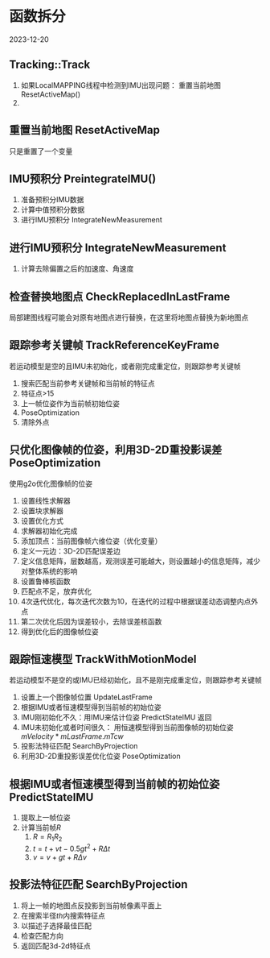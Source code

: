 # 函数拆分
2023-12-20

## Tracking::Track
1. 如果LocalMAPPING线程中检测到IMU出现问题： 重置当前地图 ResetActiveMap()
2. 
## 
##  重置当前地图 ResetActiveMap
只是重置了一个变量

## IMU预积分 PreintegrateIMU()
1. 准备预积分IMU数据
2. 计算中值预积分数据
3. 进行IMU预积分 IntegrateNewMeasurement

## 进行IMU预积分 IntegrateNewMeasurement
1. 计算去除偏置之后的加速度、角速度

## 检查替换地图点 CheckReplacedInLastFrame
局部建图线程可能会对原有地图点进行替换，在这里将地图点替换为新地图点


## 跟踪参考关键帧 TrackReferenceKeyFrame
若运动模型是空的且IMU未初始化，或者刚完成重定位，则跟踪参考关键帧
1. 搜索匹配当前参考关键帧和当前帧的特征点
2. 特征点>15
3. 上一帧位姿作为当前帧初始位姿
4. PoseOptimization
5. 清除外点



## 只优化图像帧的位姿，利用3D-2D重投影误差 PoseOptimization

使用g2o优化图像帧的位姿
1. 设置线性求解器
2. 设置块求解器
3. 设置优化方式
4. 求解器初始化完成
5. 添加顶点：当前图像帧六维位姿（优化变量）
6. 定义一元边：3D-2D匹配误差边
7. 定义信息矩阵，层数越高，观测误差可能越大，则设置越小的信息矩阵，减少对整体系统的影响
8. 设置鲁棒核函数
9. 匹配点不足，放弃优化
10. 4次迭代优化，每次迭代次数为10，在迭代的过程中根据误差动态调整内点外点
11. 第二次优化后因为误差较小，去除误差核函数
12. 得到优化后的图像帧位姿


## 跟踪恒速模型 TrackWithMotionModel
若运动模型不是空的或IMU已经初始化，且不是刚完成重定位，则跟踪参考关键帧
1. 设置上一个图像帧位置 UpdateLastFrame
2. 根据IMU或者恒速模型得到当前帧的初始位姿  
2. IMU刚初始化不久：用IMU来估计位姿 PredictStateIMU 返回
3. IMU未初始化或者时间很久： 用恒速模型得到当前图像帧的初始位姿 $mVelocity*mLastFrame.mTcw$
4. 投影法特征匹配 SearchByProjection
5. 利用3D-2D重投影误差优化位姿 PoseOptimization

## 根据IMU或者恒速模型得到当前帧的初始位姿  PredictStateIMU
1. 提取上一帧位姿
2. 计算当前帧$R$
	1. $R = R_1R_2$
	2. $t = t +vt - 0.5gt^2 + R\Delta t$
	3. $v = v + gt + R\Delta v$

## 投影法特征匹配 SearchByProjection
1. 将上一帧的地图点反投影到当前帧像素平面上
2. 在搜索半径$th$内搜索特征点
3. 以描述子选择最佳匹配
4. 检查匹配方向
5. 返回匹配3d-2d特征点